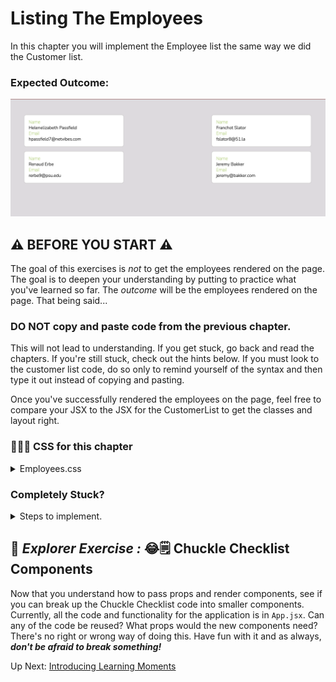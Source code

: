 # Listing The Employees
In this chapter you will implement the Employee list the same way we did the Customer list.

### Expected Outcome:
<img src="./images/repair-employee-list.png" width="700" />

## ⚠️ BEFORE YOU START ⚠️
The goal of this exercises is _not_ to get the employees rendered on the page. The goal is to deepen your understanding by putting to practice what you've learned so far. The _outcome_ will be the employees rendered on the page. That being said...

### DO NOT copy and paste code from the previous chapter.

This will not lead to understanding. If you get stuck, go back and read the chapters. If you're still stuck, check out the hints below. If you must look to the customer list code, do so only to remind yourself of the syntax and then type it out instead of copying and pasting. 

Once you've successfully rendered the employees on the page, feel free to compare your JSX to the JSX for the CustomerList to get the classes and layout right. 

### 🔸🔻🔹 CSS for this chapter
<details>
  <summary>Employees.css</summary>

  ```css
    .employees {
      display: flex;
      flex-direction: row;
      flex-wrap: wrap;
      justify-content: space-between;
      margin: 3rem;
    }

    .employees > * {
      flex-basis: 31%;
      margin: 0.5rem;
    }
  ```
</details>

### Completely Stuck?
<details>
  <summary>Steps to implement.</summary>

  1. Add function to userService to get staff users
  2. Create employees directory and add EmployeeList module
  3. Create Employees.css module and import to EmployeeList
  4. Create EmployeeList component
  5. Create a state variable to store the employees
  6. Get the employees on the initial render
  7. Map the employees in the JSX
  8. For each employee, render the User component and pass the employee to the user prop
  9.  Render the EmployeeList component in the App component
</details>

## 🧭 ***Explorer Exercise :*** 😂🗒 Chuckle Checklist Components
Now that you understand how to pass props and render components, see if you can break up the Chuckle Checklist code into smaller components. Currently, all the code and functionality for the application is in `App.jsx`. Can any of the code be reused? What props would the new components need? There's no right or wrong way of doing this. Have fun with it and as always, ***don't be afraid to break something!***

Up Next: [Introducing Learning Moments](./LEARN_SETUP.md)